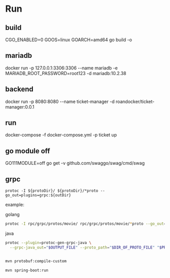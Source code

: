 # Run

## build 

CGO_ENABLED=0 GOOS=linux GOARCH=amd64 go build -o


## mariadb
docker run -p 127.0.0.1:3306:3306  --name mariadb -e MARIADB_ROOT_PASSWORD=root123 -d mariadb:10.2.38

## backend
docker run -p 8080:8080  --name ticket-manager -d roandocker/ticket-manager:0.0.1

## run

docker-compose -f docker-compose.yml -p ticket up

## go module off
GO111MODULE=off go get -v github.com/swaggo/swag/cmd/swag


## grpc
```
protoc -I ${protoDir}/ ${protoDir}/*proto --go_out=plugins=grpc:${outDir}

```

example:

golang
```sh
protoc -I rpc/grpc/protos/movie/ rpc/grpc/protos/movie/*proto --go_out=plugins=grpc:rpc/grpc/protos/movie
```

java
```sh
protoc --plugin=protoc-gen-grpc-java \
  --grpc-java_out="$OUTPUT_FILE" --proto_path="$DIR_OF_PROTO_FILE" "$PROTO_FILE"


mvn protobuf:compile-custom

mvn spring-boot:run

```
